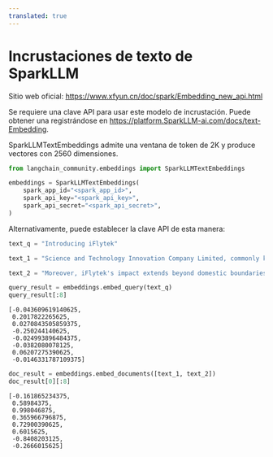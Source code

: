```yaml
---
translated: true
---
```


# Incrustaciones de texto de SparkLLM

Sitio web oficial: https://www.xfyun.cn/doc/spark/Embedding_new_api.html

Se requiere una clave API para usar este modelo de incrustación. Puede obtener una registrándose en https://platform.SparkLLM-ai.com/docs/text-Embedding.

SparkLLMTextEmbeddings admite una ventana de token de 2K y produce vectores con 2560 dimensiones.

```python
from langchain_community.embeddings import SparkLLMTextEmbeddings

embeddings = SparkLLMTextEmbeddings(
    spark_app_id="<spark_app_id>",
    spark_api_key="<spark_api_key>",
    spark_api_secret="<spark_api_secret>",
)
```

Alternativamente, puede establecer la clave API de esta manera:

```python
text_q = "Introducing iFlytek"

text_1 = "Science and Technology Innovation Company Limited, commonly known as iFlytek, is a leading Chinese technology company specializing in speech recognition, natural language processing, and artificial intelligence. With a rich history and remarkable achievements, iFlytek has emerged as a frontrunner in the field of intelligent speech and language technologies.iFlytek has made significant contributions to the advancement of human-computer interaction through its cutting-edge innovations. Their advanced speech recognition technology has not only improved the accuracy and efficiency of voice input systems but has also enabled seamless integration of voice commands into various applications and devices.The company's commitment to research and development has been instrumental in its success. iFlytek invests heavily in fostering talent and collaboration with academic institutions, resulting in groundbreaking advancements in speech synthesis and machine translation. Their dedication to innovation has not only transformed the way we communicate but has also enhanced accessibility for individuals with disabilities."

text_2 = "Moreover, iFlytek's impact extends beyond domestic boundaries, as they actively promote international cooperation and collaboration in the field of artificial intelligence. They have consistently participated in global competitions and contributed to the development of international standards.In recognition of their achievements, iFlytek has received numerous accolades and awards both domestically and internationally. Their contributions have revolutionized the way we interact with technology and have paved the way for a future where voice-based interfaces play a vital role.Overall, iFlytek is a trailblazer in the field of intelligent speech and language technologies, and their commitment to innovation and excellence deserves commendation."

query_result = embeddings.embed_query(text_q)
query_result[:8]
```

```output
[-0.043609619140625,
 0.2017822265625,
 0.0270843505859375,
 -0.250244140625,
 -0.024993896484375,
 -0.0382080078125,
 0.06207275390625,
 -0.0146331787109375]
```

```python
doc_result = embeddings.embed_documents([text_1, text_2])
doc_result[0][:8]
```

```output
[-0.161865234375,
 0.58984375,
 0.998046875,
 0.365966796875,
 0.72900390625,
 0.6015625,
 -0.8408203125,
 -0.2666015625]
```
